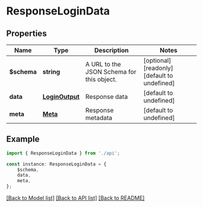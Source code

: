 # ResponseLoginData


## Properties

Name | Type | Description | Notes
------------ | ------------- | ------------- | -------------
**$schema** | **string** | A URL to the JSON Schema for this object. | [optional] [readonly] [default to undefined]
**data** | [**LoginOutput**](LoginOutput.md) | Response data | [default to undefined]
**meta** | [**Meta**](Meta.md) | Response metadata | [default to undefined]

## Example

```typescript
import { ResponseLoginData } from './api';

const instance: ResponseLoginData = {
    $schema,
    data,
    meta,
};
```

[[Back to Model list]](../README.md#documentation-for-models) [[Back to API list]](../README.md#documentation-for-api-endpoints) [[Back to README]](../README.md)
